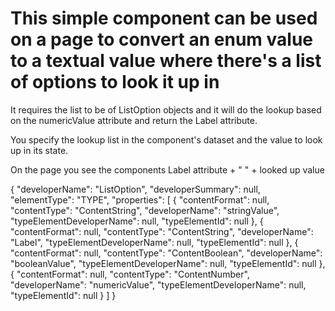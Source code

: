 # This simple component can be used on a page to convert an enum value to a textual value where there's a list of options to look it up in

It requires the list to be of ListOption objects and it will do the lookup based on the numericValue attribute and return the Label attribute.

You specify the lookup list in the component's dataset and the value to look up in its state.

On the page you see the components Label attribute + " " + looked up value

{
    "developerName": "ListOption",
    "developerSummary": null,
    "elementType": "TYPE",
    "properties": [
        {
            "contentFormat": null,
            "contentType": "ContentString",
            "developerName": "stringValue",
            "typeElementDeveloperName": null,
            "typeElementId": null
        },
        {
            "contentFormat": null,
            "contentType": "ContentString",
            "developerName": "Label",
            "typeElementDeveloperName": null,
            "typeElementId": null
        },
        {
            "contentFormat": null,
            "contentType": "ContentBoolean",
            "developerName": "booleanValue",
            "typeElementDeveloperName": null,
            "typeElementId": null
        },
        {
            "contentFormat": null,
            "contentType": "ContentNumber",
            "developerName": "numericValue",
            "typeElementDeveloperName": null,
            "typeElementId": null
        }
    ]
}